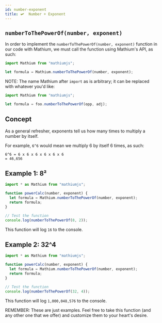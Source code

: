 ```yaml
---
id: number-exponent
title: 🛩  Number + Exponent
---
```


## `numberToThePowerOf(number, exponent)`

In order to implement the `numberToThePowerOf(number, exponent)` function in our code with Mathium, we must call the function using Mathium's API, as such:

```ts
import Mathium from "mathiumjs";

let formula = Mathium.numberToThePowerOf(number, exponent);
```

NOTE: The name Mathium after `import` as is arbitrary; it can be replaced with whatever you'd like:

```ts
import Mathium from "mathiumjs";

let formula = foo.numberToThePowerOf(opp, adj);
```

## Concept

As a general refresher, exponents tell us how many times to multiply a number by itself.

For example, `6^6` would mean we multiply 6 by itself 6 times, as such:

```
6^6 = 6 x 6 x 6 x 6 x 6 x 6
= 46,656
```

## Example 1: 8²

```ts
import * as Mathium from "mathiumjs";

function powerCalc(number, exponent) {
  let formula = Mathium.numberToThePowerOf(number, exponent);
  return formula;
}

// Test the function
console.log(numberToThePowerOf(8, 2));
```

This function will log `16` to the console.

## Example 2: 32^4

```ts
import * as Mathium from "mathiumjs";

function powerCalc(number, exponent) {
  let formula = Mathium.numberToThePowerOf(number, exponent);
  return formula;
}

// Test the function
console.log(numberToThePowerOf(32, 4));
```

This function will log `1,000,048,576` to the console.

REMEMBER: These are just examples. Feel free to take this function (and any other one that we offer) and customize them to your heart's desire.
